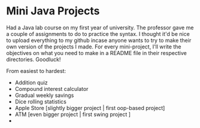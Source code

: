 # Mini Java Projects
Had a Java lab course on my first year of university. The professor gave me a couple of assignments to do to practice the syntax. I thought it'd be nice to upload everything to my github incase anyone wants to try to make their own version of the projects I made. For every mini-project, I'll write the objectives on what you need to make in a README file in their respective directories. Goodluck!

From easiest to hardest:
- Addition quiz 
- Compound interest calculator
- Gradual weekly savings
- Dice rolling statistics
- Apple Store [slightly bigger project | first oop-based project]
- ATM [even bigger project | first swing project ]
-
